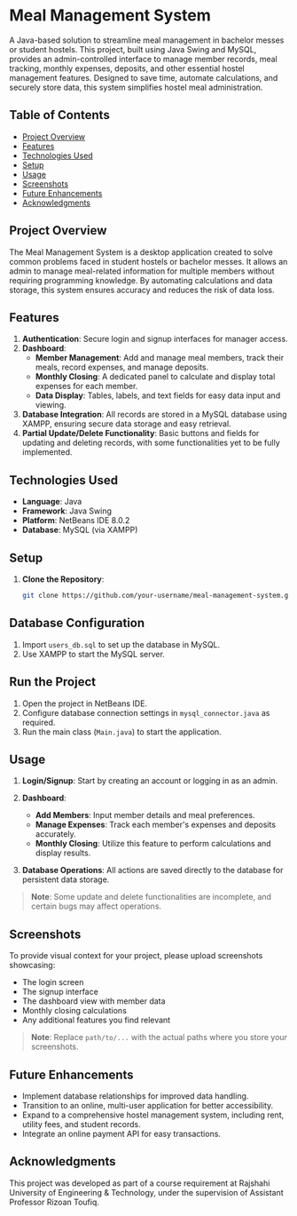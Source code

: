 # Meal Management System

A Java-based solution to streamline meal management in bachelor messes or student hostels. This project, built using Java Swing and MySQL, provides an admin-controlled interface to manage member records, meal tracking, monthly expenses, deposits, and other essential hostel management features. Designed to save time, automate calculations, and securely store data, this system simplifies hostel meal administration.

## Table of Contents
- [Project Overview](#project-overview)
- [Features](#features)
- [Technologies Used](#technologies-used)
- [Setup](#setup)
- [Usage](#usage)
- [Screenshots](#screenshots)
- [Future Enhancements](#future-enhancements)
- [Acknowledgments](#acknowledgments)

## Project Overview

The Meal Management System is a desktop application created to solve common problems faced in student hostels or bachelor messes. It allows an admin to manage meal-related information for multiple members without requiring programming knowledge. By automating calculations and data storage, this system ensures accuracy and reduces the risk of data loss.

## Features

1. **Authentication**: Secure login and signup interfaces for manager access.
2. **Dashboard**: 
   - **Member Management**: Add and manage meal members, track their meals, record expenses, and manage deposits.
   - **Monthly Closing**: A dedicated panel to calculate and display total expenses for each member.
   - **Data Display**: Tables, labels, and text fields for easy data input and viewing.
3. **Database Integration**: All records are stored in a MySQL database using XAMPP, ensuring secure data storage and easy retrieval.
4. **Partial Update/Delete Functionality**: Basic buttons and fields for updating and deleting records, with some functionalities yet to be fully implemented.

## Technologies Used

- **Language**: Java
- **Framework**: Java Swing
- **Platform**: NetBeans IDE 8.0.2
- **Database**: MySQL (via XAMPP)

## Setup

1. **Clone the Repository**:
   ```bash
   git clone https://github.com/your-username/meal-management-system.git
## Database Configuration

1. Import `users_db.sql` to set up the database in MySQL.
2. Use XAMPP to start the MySQL server.

## Run the Project

1. Open the project in NetBeans IDE.
2. Configure database connection settings in `mysql_connector.java` as required.
3. Run the main class (`Main.java`) to start the application.

## Usage

1. **Login/Signup**: Start by creating an account or logging in as an admin.

2. **Dashboard**:
   - **Add Members**: Input member details and meal preferences.
   - **Manage Expenses**: Track each member's expenses and deposits accurately.
   - **Monthly Closing**: Utilize this feature to perform calculations and display results.

3. **Database Operations**: All actions are saved directly to the database for persistent data storage.

> **Note**: Some update and delete functionalities are incomplete, and certain bugs may affect operations.

## Screenshots

To provide visual context for your project, please upload screenshots showcasing:

- The login screen
- The signup interface
- The dashboard view with member data
- Monthly closing calculations
- Any additional features you find relevant

> **Note**: Replace `path/to/...` with the actual paths where you store your screenshots.

## Future Enhancements

- Implement database relationships for improved data handling.
- Transition to an online, multi-user application for better accessibility.
- Expand to a comprehensive hostel management system, including rent, utility fees, and student records.
- Integrate an online payment API for easy transactions.

## Acknowledgments

This project was developed as part of a course requirement at Rajshahi University of Engineering & Technology, under the supervision of Assistant Professor Rizoan Toufiq.

